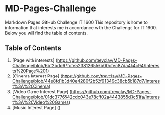 # MD-Pages-Challenge
Markdown Pages GitHub Challenge IT 1600
This repository is home to information that interests me in accordance with the Challenge for IT 1600. Below you will find the table of contents.


## Table of Contents
1. [Page with interests] (https://github.com/trevclay/MD-Pages-Challenge/blob/6bf2bdd67fcfe5238126556b00cfec87da454c94/Interests%20Page%201)
2. [Cinema Interest Page] (https://github.com/trevclay/MD-Pages-Challenge/blob/44e8fd1b3d40e4280f2b52f91349c38cb5b187d7/Interest%3A%20Cinema)
3. [Video Game Interest Page] (https://github.com/trevclay/MD-Pages-Challenge/blob/01dc3776542cdc043e78cff02a4443855d3c51fa/Interest%3A%20Video%20Games)
4. [Music Interest Page] ()
